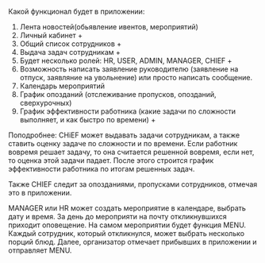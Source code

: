 Какой функционал будет в приложении:
1. Лента новостей(обьявление ивентов, мероприятий)
2. Личный кабинет +
3. Общий список сотрудников + 
4. Выдача задач сотрудникам +
5. Будет несколько ролей: HR, USER, ADMIN, MANAGER, CHIEF + 
6. Возможность написать заявление руководителю (заявление на отпуск, заявляние на увольнение) или просто написать сообщение.
7. Календарь мероприятий
8. График опозданий (отслеживание пропусков, опозданий, сверхурочных)
9. График эффективности работника (какие задачи по сложности выполняет, и как быстро по времени) +

Поподробнее:
CHiEF может выдавать задачи сотрудникам, а также ставить оценку задаче по сложности и по времени. Если работник вовремя решает задачу, то она считается решенной вовремя, если нет, то оценка этой задачи падает. 
После этого строится график эффективности работника по итогам решенных задач.

Также CHIEF следит за опозданиями, пропусками сотрудников, отмечая это в приложении.

MANAGER или HR может создать мероприятие в календаре, выбрать дату и время. За день до мероприяти на почту откликнувшихся приходит оповещение. 
На самом мероприятии будет функция MENU. Каждый сотрудник, который откликнулся, может выбрать несколько порций блюд. Далее, организатор отмечает прибывших в приложении и отправляет MENU.
